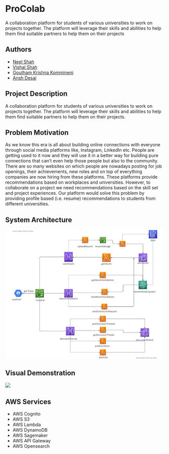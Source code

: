 # ProColab
A collaboration platform for students of various universities to work on projects together. The platform will leverage their skills and abilities to help them find suitable partners to help them on their projects

## Authors

- [Neel Shah](https://www.github.com/deadpanther)
- [Vishal Shah](https://www.github.com/VishalShah1999)
- [Goutham Krishna Kommineni](https://github.com/gouthamkrishna9)
- [Ansh Desai](https://github.com/AnshDesai)

## Project Description
A collaboration platform for students of various universities to work on projects together. The platform will leverage their skills and abilities to help them find suitable partners to help them on their projects.

## Problem Motivation
As we know this era is all about building online connections with everyone through social media platforms like, Instagram, LinkedIn etc. People are getting used to it now and they will use it in a better way for building pure connections that can’t even help those people but also to the community. There are so many websites on which people are nowadays posting for job openings, their achievements, new roles and on top of everything companies are now hiring from these platforms. These platforms provide recommendations based on workplaces and universities. However, to collaborate on a project we need recommendations based on the skill set and project experiences. Our platform would solve this problem by providing profile based (i.e. resume) recommendations to students from different universities.

## System Architecture
![alt text](https://github.com/deadpanther/ProColab/blob/main/images/system_arch.png?raw=true)

## Visual Demonstration
[<img src="https://i.ytimg.com/vi/E4SdHwYsWeQ/maxresdefault.jpg" width="50%">](https://www.youtube.com/watch?v=E4SdHwYsWeQ "ProColab Demo")

## AWS Services
- AWS Cognito
- AWS S3
- AWS Lambda
- AWS DynamoDB
- AWS Sagemaker
- AWS API Gateway
- AWS Opensearch